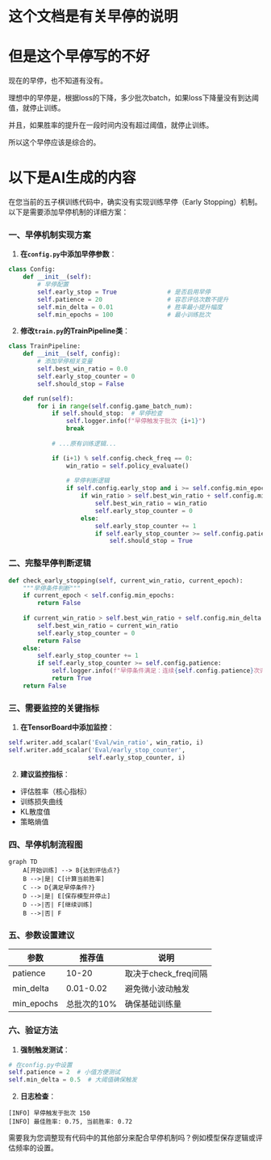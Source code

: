 # 这个文档是有关早停的说明
# 但是这个早停写的不好
现在的早停，也不知道有没有。

理想中的早停是，根据loss的下降，多少批次batch，如果loss下降量没有到达阈值，就停止训练。

并且，如果胜率的提升在一段时间内没有超过阈值，就停止训练。

所以这个早停应该是综合的。

# 以下是AI生成的内容

在您当前的五子棋训练代码中，确实没有实现训练早停（Early Stopping）机制。以下是需要添加早停机制的详细方案：

### 一、早停机制实现方案

1. **在`config.py`中添加早停参数**：
```python
class Config:
    def __init__(self):
        # 早停配置
        self.early_stop = True              # 是否启用早停
        self.patience = 20                  # 容忍评估次数不提升
        self.min_delta = 0.01               # 胜率最小提升幅度
        self.min_epochs = 100               # 最小训练批次
```

2. **修改`train.py`的TrainPipeline类**：

```python
class TrainPipeline:
    def __init__(self, config):
        # 添加早停相关变量
        self.best_win_ratio = 0.0
        self.early_stop_counter = 0
        self.should_stop = False

    def run(self):
        for i in range(self.config.game_batch_num):
            if self.should_stop:  # 早停检查
                self.logger.info(f"早停触发于批次 {i+1}")
                break
            
            # ...原有训练逻辑...

            if (i+1) % self.config.check_freq == 0:
                win_ratio = self.policy_evaluate()
                
                # 早停判断逻辑
                if self.config.early_stop and i >= self.config.min_epochs:
                    if win_ratio > self.best_win_ratio + self.config.min_delta:
                        self.best_win_ratio = win_ratio
                        self.early_stop_counter = 0
                    else:
                        self.early_stop_counter += 1
                        if self.early_stop_counter >= self.config.patience:
                            self.should_stop = True
```

### 二、完整早停判断逻辑

```python
def check_early_stopping(self, current_win_ratio, current_epoch):
    """早停条件判断"""
    if current_epoch < self.config.min_epochs:
        return False
    
    if current_win_ratio > self.best_win_ratio + self.config.min_delta:
        self.best_win_ratio = current_win_ratio
        self.early_stop_counter = 0
        return False
    else:
        self.early_stop_counter += 1
        if self.early_stop_counter >= self.config.patience:
            self.logger.info(f"早停条件满足：连续{self.config.patience}次评估未提升")
            return True
    return False
```

### 三、需要监控的关键指标

1. **在TensorBoard中添加监控**：
```python
self.writer.add_scalar('Eval/win_ratio', win_ratio, i)
self.writer.add_scalar('Eval/early_stop_counter', 
                      self.early_stop_counter, i)
```

2. **建议监控指标**：
- 评估胜率（核心指标）
- 训练损失曲线
- KL散度值
- 策略熵值

### 四、早停机制流程图

```mermaid
graph TD
    A[开始训练] --> B{达到评估点?}
    B -->|是| C[计算当前胜率]
    C --> D{满足早停条件?}
    D -->|是| E[保存模型并停止]
    D -->|否| F[继续训练]
    B -->|否| F
```

### 五、参数设置建议

| 参数 | 推荐值 | 说明 |
|------|--------|------|
| patience | 10-20 | 取决于check_freq间隔 |
| min_delta | 0.01-0.02 | 避免微小波动触发 |
| min_epochs | 总批次的10% | 确保基础训练量 |

### 六、验证方法

1. **强制触发测试**：
```python
# 在config.py中设置
self.patience = 2  # 小值方便测试
self.min_delta = 0.5  # 大阈值确保触发
```

2. **日志检查**：
```
[INFO] 早停触发于批次 150
[INFO] 最佳胜率: 0.75, 当前胜率: 0.72
```

需要我为您调整现有代码中的其他部分来配合早停机制吗？例如模型保存逻辑或评估频率的设置。